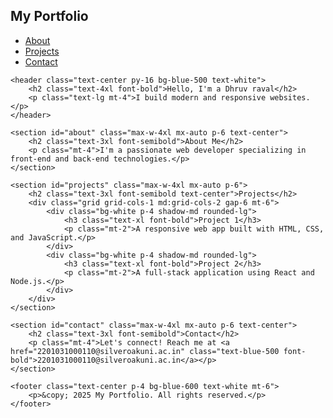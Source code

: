 <!DOCTYPE html>
<html lang="en">
<head>
    <meta charset="UTF-8">
    <meta name="viewport" content="width=device-width, initial-scale=1.0">
    <title>Web Developer Portfolio</title>
    <script src="https://cdn.tailwindcss.com"></script>
</head>
<body class="bg-gray-100 text-gray-900">
    <nav class="bg-blue-600 p-4 text-white flex justify-between items-center">
        <h1 class="text-2xl font-bold">My Portfolio</h1>
        <ul class="flex space-x-4">
            <li><a href="#about" class="hover:underline">About</a></li>
            <li><a href="#projects" class="hover:underline">Projects</a></li>
            <li><a href="#contact" class="hover:underline">Contact</a></li>
        </ul>
    </nav>
    
    <header class="text-center py-16 bg-blue-500 text-white">
        <h2 class="text-4xl font-bold">Hello, I'm a Dhruv raval</h2>
        <p class="text-lg mt-4">I build modern and responsive websites.</p>
    </header>
    
    <section id="about" class="max-w-4xl mx-auto p-6 text-center">
        <h2 class="text-3xl font-semibold">About Me</h2>
        <p class="mt-4">I'm a passionate web developer specializing in front-end and back-end technologies.</p>
    </section>
    
    <section id="projects" class="max-w-4xl mx-auto p-6">
        <h2 class="text-3xl font-semibold text-center">Projects</h2>
        <div class="grid grid-cols-1 md:grid-cols-2 gap-6 mt-6">
            <div class="bg-white p-4 shadow-md rounded-lg">
                <h3 class="text-xl font-bold">Project 1</h3>
                <p class="mt-2">A responsive web app built with HTML, CSS, and JavaScript.</p>
            </div>
            <div class="bg-white p-4 shadow-md rounded-lg">
                <h3 class="text-xl font-bold">Project 2</h3>
                <p class="mt-2">A full-stack application using React and Node.js.</p>
            </div>
        </div>
    </section>
    
    <section id="contact" class="max-w-4xl mx-auto p-6 text-center">
        <h2 class="text-3xl font-semibold">Contact</h2>
        <p class="mt-4">Let's connect! Reach me at <a href="2201031000110@silveroakuni.ac.in" class="text-blue-500 font-bold">2201031000110@silveroakuni.ac.in</a></p>
    </section>
    
    <footer class="text-center p-4 bg-blue-600 text-white mt-6">
        <p>&copy; 2025 My Portfolio. All rights reserved.</p>
    </footer>
</body>
</html>

